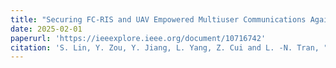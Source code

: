 ```yaml
---
title: "Securing FC-RIS and UAV Empowered Multiuser Communications Against a Randomly Flying Eavesdropper"
date: 2025-02-01
paperurl: 'https://ieeexplore.ieee.org/document/10716742'
citation: 'S. Lin, Y. Zou, Y. Jiang, L. Yang, Z. Cui and L. -N. Tran, "Securing FC-RIS and UAV Empowered Multiuser Communications Against a Randomly Flying Eavesdropper," in IEEE Wireless Communications Letters, vol. 14, no. 2, pp. 255-259, Feb. 2025, doi: 10.1109/LWC.2024.3481206.'
---
```

